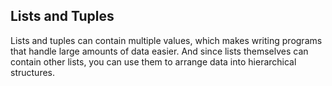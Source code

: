 ## Lists and Tuples
Lists and tuples can contain multiple values, which makes writing programs that handle large amounts of data easier. And since lists themselves can contain other lists, you can use them to arrange data into hierarchical structures.
